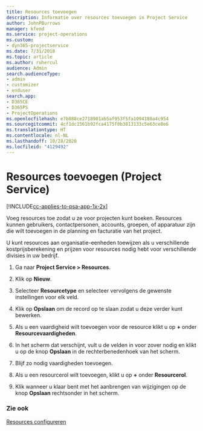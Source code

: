 ```yaml
---
title: Resources toevoegen
description: Informatie over resources toevoegen in Project Service
author: JohnPBurrows
manager: kfend
ms.service: project-operations
ms.custom:
- dyn365-projectservice
ms.date: 7/31/2018
ms.topic: article
ms.author: ruhercul
audience: Admin
search.audienceType:
- admin
- customizer
- enduser
search.app:
- D365CE
- D365PS
- ProjectOperations
ms.openlocfilehash: e7b088ce2718901ab5af953f5fa1094188a4c954
ms.sourcegitcommit: 4cf1dc1561b92fca4175f0b3813133c5e63ce8e6
ms.translationtype: HT
ms.contentlocale: nl-NL
ms.lasthandoff: 10/28/2020
ms.locfileid: "4129492"
---
```

# <a name="add-resources-project-service"></a>Resources toevoegen (Project Service)

[!INCLUDE[cc-applies-to-psa-app-1x-2x](../includes/cc-applies-to-psa-app-1x-2x.md)]

Voeg resources toe zodat u ze voor projecten kunt boeken. Resources kunnen gebruikers, contactpersonen, accounts, groepen, of apparatuur zijn die wilt toevoegen in de planning en facturatie van het project.  
  
U kunt resources aan organisatie-eenheden toewijzen als u verschillende kostprijsberekening en prijzen voor resources nodig hebt voor verschillende divisies in uw bedrijf.  
  
1.  Ga naar **Project Service > Resources**.  
  
2.  Klik op **Nieuw**.  
  
3.  Selecteer **Resourcetype** en selecteer vervolgens de gewenste instellingen voor elk veld.  
  
4.  Klik op **Opslaan** om de record op te slaan zodat u deze verder kunt bewerken.  
  
5.  Als u een vaardigheid wilt toevoegen voor de resource klikt u op **+** onder **Resourcevaardigheden**.  
  
6.  In het scherm dat verschijnt, vult u de velden in voor zover nodig en klikt u op de knop **Opslaan** in de rechterbenedenhoek van het scherm.  
  
7.  Blijf zo nodig vaardigheden toevoegen.  
  
8.  Als u een resourcerol wilt toevoegen, klikt u op **+** onder **Resourcerol**.  
  
9. Klik wanneer u klaar bent met het aanbrengen van wijzigingen op de knop **Opslaan** rechtsonder in het scherm.  
  
### <a name="see-also"></a>Zie ook  
 [Resources configureren](../psa/set-up-resources.md)
